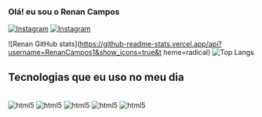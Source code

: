 ### Olá! eu sou o Renan Campos

[![Instagram](https://img.shields.io/badge/Instagram-E4405F?style=for-the-badge&logo=instagram&logoColor=white)](https://www.instagram.com/renancampos00/)
[![Instagram](https://img.shields.io/badge/LinkedIn-0077B5?style=for-the-badge&logo=linkedin&logoColor=white)](https://www.linkedin.com/in/renan-campos1/)

![Renan GitHub stats](https://github-readme-stats.vercel.app/api?username=RenanCampos1&show_icons=true&t heme=radical)
![Top Langs](https://github-readme-stats.vercel.app/api/top-langs/?username=RenanCampos&hide_progress=true)

## Tecnologias que eu uso no meu dia
<div style="display: inline_block"><br/>
  <img align=center alt="html5" src="https://img.shields.io/badge/HTML-239120?style=for-the-badge&logo=html5&logoColor=white" />
  <img align=center alt="html5" src="https://img.shields.io/badge/CSS-239120?&style=for-the-badge&logo=css3&logoColor=white" />
  <img align=center alt="html5" src="https://img.shields.io/badge/JavaScript-F7DF1E?style=for-the-badge&logo=javascript&logoColor=black" />
  <img align=center alt="html5" src="https://img.shields.io/badge/Node.js-43853D?style=for-the-badge&logo=node.js&logoColor=white" />
  <img align=center alt="html5" src="https://img.shields.io/badge/TypeScript-007ACC?style=for-the-badge&logo=typescript&logoColor=white" />
  </div>

